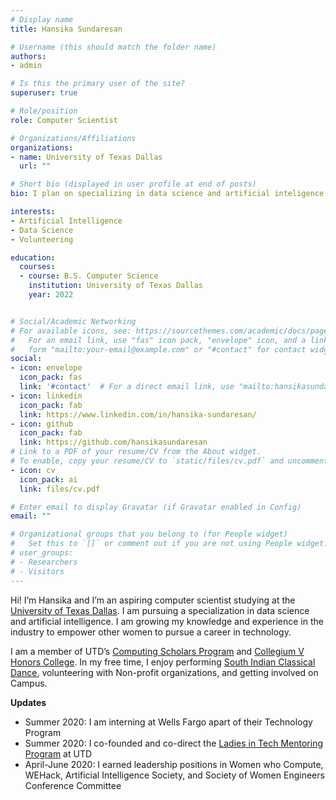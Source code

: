 ```yaml
---
# Display name
title: Hansika Sundaresan

# Username (this should match the folder name)
authors:
- admin

# Is this the primary user of the site?
superuser: true

# Role/position
role: Computer Scientist

# Organizations/Affiliations
organizations:
- name: University of Texas Dallas
  url: ""

# Short bio (displayed in user profile at end of posts)
bio: I plan on specializing in data science and artificial inteligence. 

interests:
- Artificial Intelligence
- Data Science
- Volunteering

education:
  courses:
  - course: B.S. Computer Science
    institution: University of Texas Dallas
    year: 2022


# Social/Academic Networking
# For available icons, see: https://sourcethemes.com/academic/docs/page-builder/#icons
#   For an email link, use "fas" icon pack, "envelope" icon, and a link in the
#   form "mailto:your-email@example.com" or "#contact" for contact widget.
social:
- icon: envelope
  icon_pack: fas
  link: '#contact'  # For a direct email link, use "mailto:hansikasundaresan@gmail.com".
- icon: linkedin
  icon_pack: fab
  link: https://www.linkedin.com/in/hansika-sundaresan/
- icon: github
  icon_pack: fab
  link: https://github.com/hansikasundaresan
# Link to a PDF of your resume/CV from the About widget.
# To enable, copy your resume/CV to `static/files/cv.pdf` and uncomment the lines below.
- icon: cv
  icon_pack: ai
  link: files/cv.pdf

# Enter email to display Gravatar (if Gravatar enabled in Config)
email: ""

# Organizational groups that you belong to (for People widget)
#   Set this to `[]` or comment out if you are not using People widget.
# user_groups:
# - Researchers
# - Visitors
---
```


Hi! I’m Hansika and I’m an aspiring computer scientist studying at the [University of Texas Dallas](https://www.utdallas.edu/). I am pursuing a specialization in data science and artificial intelligence. I am growing my knowledge and experience in the industry to empower other women to pursue a career in technology. 

I am a member of UTD’s [Computing Scholars Program](http://cs.utdallas.edu/computingscholars/) and [Collegium V Honors College](https://honors.utdallas.edu/cv). In my free time, I enjoy performing [South Indian Classical Dance](https://www.youtube.com/watch?v=PjbCD_Oak6o), volunteering with Non-profit organizations, and getting involved on Campus. 


**Updates**

- Summer 2020: I am interning at Wells Fargo apart of their Technology Program
- Summer 2020: I co-founded and co-direct the [Ladies in Tech Mentoring Program](https://utdlitmp.com) at UTD
- April-June 2020: I earned leadership positions in Women who Compute, WEHack, Artificial Intelligence Society, and Society of Women Engineers Conference Committee
